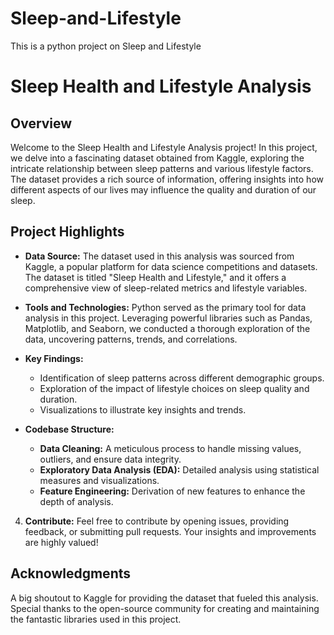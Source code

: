 # Sleep-and-Lifestyle
This is a python project on Sleep and Lifestyle
# Sleep Health and Lifestyle Analysis

## Overview

Welcome to the Sleep Health and Lifestyle Analysis project! In this project, we delve into a fascinating dataset obtained from Kaggle, exploring the intricate relationship between sleep patterns and various lifestyle factors. The dataset provides a rich source of information, offering insights into how different aspects of our lives may influence the quality and duration of our sleep.

## Project Highlights

- **Data Source:** The dataset used in this analysis was sourced from Kaggle, a popular platform for data science competitions and datasets. The dataset is titled "Sleep Health and Lifestyle," and it offers a comprehensive view of sleep-related metrics and lifestyle variables.

- **Tools and Technologies:** Python served as the primary tool for data analysis in this project. Leveraging powerful libraries such as Pandas, Matplotlib, and Seaborn, we conducted a thorough exploration of the data, uncovering patterns, trends, and correlations.

- **Key Findings:**
  - Identification of sleep patterns across different demographic groups.
  - Exploration of the impact of lifestyle choices on sleep quality and duration.
  - Visualizations to illustrate key insights and trends.

- **Codebase Structure:**
  - **Data Cleaning:** A meticulous process to handle missing values, outliers, and ensure data integrity.
  - **Exploratory Data Analysis (EDA):** Detailed analysis using statistical measures and visualizations.
  - **Feature Engineering:** Derivation of new features to enhance the depth of analysis.

4. **Contribute:**
   Feel free to contribute by opening issues, providing feedback, or submitting pull requests. Your insights and improvements are highly valued!

## Acknowledgments

A big shoutout to Kaggle for providing the dataset that fueled this analysis. Special thanks to the open-source community for creating and maintaining the fantastic libraries used in this project.
